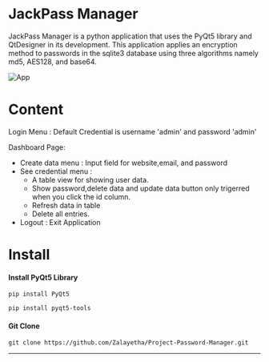 # JackPass Manager

JackPass Manager is a python application that uses the PyQt5 library and QtDesigner in its development. This application applies an encryption method to passwords in the sqlite3 database using three algorithms namely md5, AES128, and base64.

![App](https://user-images.githubusercontent.com/82703688/171824444-4d644bf4-3e55-4047-a7fb-a827012c26e2.png)

# Content

Login Menu : Default Credential is username 'admin' and password 'admin' 

Dashboard Page: 
- Create data menu : Input field for website,email, and password
- See credential menu : 
	- A table view for showing user data.
	- Show password,delete data and update data button only trigerred when you click the id column.
	- Refresh data in table
	- Delete all entries.
- Logout : Exit Application


# Install

<h4>Install PyQt5 Library</h4>

```
pip install PyQt5
```

```
pip install pyqt5-tools
```

<h4>Git Clone</h4>

```
git clone https://github.com/Zalayetha/Project-Password-Manager.git
```
<hr>
